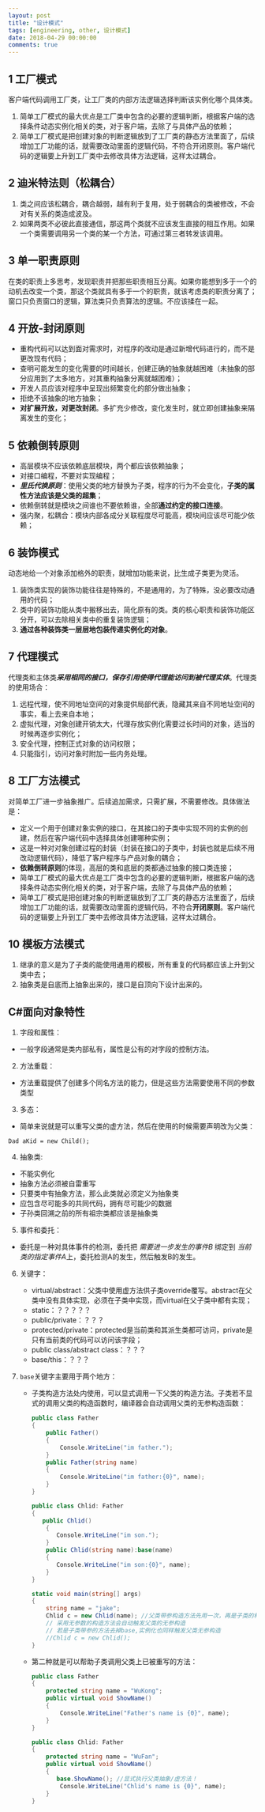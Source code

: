 ```yaml
---
layout: post
title: "设计模式"
tags: [engineering, other, 设计模式]
date: 2018-04-29 00:00:00
comments: true
---  
```


## 1 工厂模式  
客户端代码调用工厂类，让工厂类的内部方法逻辑选择判断该实例化哪个具体类。

1. 简单工厂模式的最大优点是工厂类中包含的必要的逻辑判断，根据客户端的选择条件动态实例化相关的类，对于客户端，去除了与具体产品的依赖；
2. 简单工厂模式是把创建对象的判断逻辑放到了工厂类的静态方法里面了，后续增加工厂功能的话，就需要改动里面的逻辑代码，不符合开闭原则。客户端代码的逻辑要上升到工厂类中去修改具体方法逻辑，这样太过耦合。

## 2 迪米特法则（松耦合）
1. 类之间应该松耦合，耦合越弱，越有利于复用，处于弱耦合的类被修改，不会对有关系的类造成波及。
2. 如果两类不必彼此直接通信，那这两个类就不应该发生直接的相互作用。如果一个类需要调用另一个类的某一个方法，可通过第三者转发该调用。  
  <!--more-->

## 3 单一职责原则

在类的职责上多思考，发现职责并把那些职责相互分离。如果你能想到多于一个的动机去改变一个类，那这个类就具有多于一个的职责，就该考虑类的职责分离了；窗口只负责窗口的逻辑，算法类只负责算法的逻辑。不应该揉在一起。

## 4 开放-封闭原则  

* 重构代码可以达到面对需求时，对程序的改动是通过新增代码进行的，而不是更改现有代码；
* 查明可能发生的变化需要的时间越长，创建正确的抽象就越困难（未抽象的部分应用到了太多地方，对其重构抽象分离就越困难）；
* 开发人员应该对程序中呈现出频繁变化的部分做出抽象；
* 拒绝不该抽象的地方抽象；
* **对扩展开放，对更改封闭**。多扩充少修改，变化发生时，就立即创建抽象来隔离发生的变化；

## 5 依赖倒转原则  

* 高层模块不应该依赖底层模块，两个都应该依赖抽象；
* 对接口编程，不要对实现编程；
* ***里氏代换原则***：使用父类的地方替换为子类，程序的行为不会变化，**子类的属性方法应该是父类的超集**；
* 依赖倒转就是模块之间谁也不要依赖谁，全部**通过约定的接口连接**。
* 强内聚，松耦合：模块内部各成分关联程度尽可能高，模块间应该尽可能少依赖；


## 6 装饰模式    

动态地给一个对象添加格外的职责，就增加功能来说，比生成子类更为灵活。

1. 装饰类实现的装饰功能往往是特殊的，不是通用的，为了特殊，没必要改动通用的代码；
2. 类中的装饰功能从类中搬移出去，简化原有的类。类的核心职责和装饰功能区分开，可以去除相关类中的重复装饰逻辑；
3. **通过各种装饰类一层层地包装传递实例化的对象**。

## 7 代理模式

代理类和主体类***采用相同的接口，保存引用使得代理能访问到被代理实体***。代理类的使用场合：  

1. 远程代理，使不同地址空间的对象提供局部代表，隐藏其来自不同地址空间的事实，看上去来自本地；
2. 虚拟代理，对象创建开销太大，代理存放实例化需要过长时间的对象，适当的时候再逐步实例化；
3. 安全代理，控制正式对象的访问权限；
4. 只能指引，访问对象时附加一些内务处理。

## 8 工厂方法模式  

对简单工厂进一步抽象推广。后续追加需求，只需扩展，不需要修改。具体做法是：

* 定义一个用于创建对象实例的接口，在其接口的子类中实现不同的实例的创建，然后在客户端代码中选择具体创建哪种实例；
* 这是一种对对象创建过程的封装（封装在接口的子类中，封装也就是后续不用改动逻辑代码），降低了客户程序与产品对象的耦合；
* **依赖倒转原则**的体现，高层的类和底层的类都通过抽象的接口类连接；
* 简单工厂模式的最大优点是工厂类中包含的必要的逻辑判断，根据客户端的选择条件动态实例化相关的类，对于客户端，去除了与具体产品的依赖；
* 简单工厂模式是把创建对象的判断逻辑放到了工厂类的静态方法里面了，后续增加工厂功能的话，就需要改动里面的逻辑代码，不符合**开闭原则**。客户端代码的逻辑要上升到工厂类中去修改具体方法逻辑，这样太过耦合。

## 10 模板方法模式

1. 继承的意义是为了子类的能使用通用的模板，所有重复的代码都应该上升到父类中去；  
2. 抽象类是自底而上抽象出来的，接口是自顶向下设计出来的。


## C#面向对象特性  
1. 字段和属性：  

  * 一般字段通常是类内部私有，属性是公有的对字段的控制方法。  

2. 方法重载：  

  * 方法重载提供了创建多个同名方法的能力，但是这些方法需要使用不同的参数类型 

3. 多态：  

  * 简单来说就是可以重写父类的虚方法，然后在使用的时候需要声明改为父类：  
  ```  
  Dad aKid = new Child();
  ```

4. 抽象类:  

  * 不能实例化  
  * 抽象方法必须被自雷重写  
  * 只要类中有抽象方法，那么此类就必须定义为抽象类  
  * 应包含尽可能多的共同代码，拥有尽可能少的数据
  * 子孙类回溯之前的所有祖宗类都应该是抽象类  

5. 事件和委托：

  * 委托是一种对具体事件的检测，委托把 *需要进一步发生的事件B* 绑定到 *当前类的指定事件A*上，委托检测A的发生，然后触发B的发生。

6. 关键字：

   * virtual/abstract：父类中使用虚方法供子类override覆写。abstract在父类中没有具体实现，必须在子类中实现，而virtual在父子类中都有实现；
   * static：？？？？？
   * public/private：？？？
   * protected/private：protected是当前类和其派生类都可访问，private是只有当前类的代码可以访问该字段；
   * public class/abstract class：？？？
   * base/this：？？？

7. `base`关键字主要用于两个地方：

   * 子类构造方法处内使用，可以显式调用一下父类的构造方法。子类若不显式的调用父类的构造函数时，编译器会自动调用父类的无参构造函数：  

     ```c#
     public class Father
     {
         public Father()
         {
             Console.WriteLine("im father.");
         }
         public Father(string name)
         {
             Console.WriteLine("im father:{0}", name);
         }
     }

     public class Chlid: Father
     {
     	public Chlid()
         {
         	Console.WriteLine("im son.");
         }
         public Chlid(string name):base(name)
         {
         	Console.WriteLine("im son:{0}", name);
         }
     }

     static void main(string[] args)
     {
         string name = "jake";
         Chlid c = new Chlid(name); //父类带参构造方法先用一次，再是子类的构造
         // 采用无参数的构造方法会自动触发父类的无参构造
         // 若是子类带参的方法去掉base,实例化也同样触发父类无参构造
         //Chlid c = new Chlid();
     }
     ```

   * 第二种就是可以帮助子类调用父类上已被重写的方法：  

     ```c#
     public class Father
     {
         protected string name = "WuKong";
         public virtual void ShowName()
         {
             Console.WriteLine("Father's name is {0}", name);
         }
     }

     public class Chlid: Father
     {
         protected string name = "WuFan";
         public virtual void ShowName()
         {
         	base.ShowName(); //显式执行父类抽象/虚方法！
             Console.WriteLine("Chlid's name is {0}", name);
         }
     }
     ```

     ​